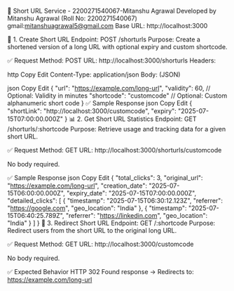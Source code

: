 📌 Short URL Service - 2200271540067-Mitanshu Agrawal
Developed by Mitanshu Agrawal (Roll No: 2200271540067)
gmail:mitanshuagrawal5@gmail.com
Base URL: http://localhost:3000

🔗 1. Create Short URL
Endpoint: POST /shorturls
Purpose: Create a shortened version of a long URL with optional expiry and custom shortcode.

✅ Request
Method: POST
URL: http://localhost:3000/shorturls
Headers:

http
Copy
Edit
Content-Type: application/json
Body: (JSON)

json
Copy
Edit
{
  "url": "https://example.com/long-url",
  "validity": 60,              // Optional: Validity in minutes
  "shortcode": "customcode"    // Optional: Custom alphanumeric short code
}
✅ Sample Response
json
Copy
Edit
{
  "shortLink": "http://localhost:3000/customcode",
  "expiry": "2025-07-15T07:00:00.000Z"
}
📊 2. Get Short URL Statistics
Endpoint: GET /shorturls/:shortcode
Purpose: Retrieve usage and tracking data for a given short URL.

✅ Request
Method: GET
URL: http://localhost:3000/shorturls/customcode

No body required.

✅ Sample Response
json
Copy
Edit
{
  "total_clicks": 3,
  "original_url": "https://example.com/long-url",
  "creation_date": "2025-07-15T06:00:00.000Z",
  "expiry_date": "2025-07-15T07:00:00.000Z",
  "detailed_clicks": [
    {
      "timestamp": "2025-07-15T06:30:12.123Z",
      "referrer": "https://google.com",
      "geo_location": "India"
    },
    {
      "timestamp": "2025-07-15T06:40:25.789Z",
      "referrer": "https://linkedin.com",
      "geo_location": "India"
    }
  ]
}
🚀 3. Redirect Short URL
Endpoint: GET /:shortcode
Purpose: Redirect users from the short URL to the original long URL.

✅ Request
Method: GET
URL: http://localhost:3000/customcode

No body required.

✅ Expected Behavior
HTTP 302 Found response
→ Redirects to: https://example.com/long-url
